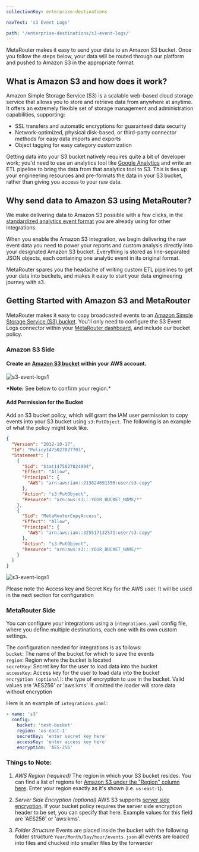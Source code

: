 ```yaml
---
collectionKey: enterprise-destinations

navText: 's3 Event Logs'

path: '/enterprise-destinations/s3-event-logs/'
---
```


MetaRouter makes it easy to send your data to an Amazon S3 bucket. Once you follow the steps below, your data will be routed through our platform and pushed to Amazon S3 in the appropriate format.

## What is Amazon S3 and how does it work?

Amazon Simple Storage Service (S3) is a scalable web-based cloud storage service that allows you to store and retrieve data from anywhere at anytime. It offers an extremely flexible set of storage management and administration capabilities, supporting:

- SSL transfers and automatic encryptions for guaranteed data security
- Network-optimized, physical disk-based, or third-party connector methods for easy data imports and exports
- Object tagging for easy category customization

Getting data into your S3 bucket natively requires quite a bit of developer work; you'd need to use an analytics tool like [Google Analytics](/sources/google-analytics/) and write an ETL pipeline to bring the data from that analytics tool to S3. This is ties up your engineering resources and pre-formats the data in your S3 bucket, rather than giving you access to your raw data.

## Why send data to Amazon S3 using MetaRouter?

We make delivering data to Amazon S3 possible with a few clicks, in the [standardized analytics event format](/sources/overview/) you are already using for other integrations.

When you enable the Amazon S3 integration, we begin delivering the raw event data you need to power your reports and custom analysis directly into your designated Amazon S3 bucket. Everything is stored as line-separated JSON objects, each containing one analytic event in its original format.

MetaRouter spares you the headache of writing custom ETL pipelines to get your data into buckets, and makes it easy to start your data engineering journey with s3.

## Getting Started with Amazon S3 and MetaRouter

MetaRouter makes it easy to copy broadcasted events to an [Amazon Simple Storage Service (S3) bucket](https://aws.amazon.com/s3/). You'll only need to configure the S3 Event Logs connector within your [MetaRouter dashboard](https://app.metarouter.io/), and include our bucket policy.

### Amazon S3 Side

#### Create an [Amazon S3 bucket](https://aws.amazon.com/s3/) within your AWS account.

![s3-event-logs1](../../../../images/s3-event-logs1.png)

**\*Note:** See below to confirm your region.\*

#### Add Permission for the Bucket

Add an S3 bucket policy, which will grant the IAM user permission to copy events into your S3 bucket using `s3:PutObject`. The following is an example of what the policy might look like.

```json
{
  "Version": "2012-10-17",
  "Id": "Policy1475027027703",
  "Statement": [
    {
      "Sid": "Stmt1475027024994",
      "Effect": "Allow",
      "Principal": {
        "AWS": "arn:aws:iam::213824691356:user/s3-copy"
      },
      "Action": "s3:PutObject",
      "Resource": "arn:aws:s3:::YOUR_BUCKET_NAME/*"
    },
    {
      "Sid": "MetaRouterCopyAccess",
      "Effect": "Allow",
      "Principal": {
        "AWS": "arn:aws:iam::325517132571:user/s3-copy"
      },
      "Action": "s3:PutObject",
      "Resource": "arn:aws:s3:::YOUR_BUCKET_NAME/*"
    }
  ]
}
```

![s3-event-logs1](../../../../images/s3-event-logs2.gif)

Please note the Access key and Secret Key for the AWS user. It will be used in the next section for configuration

### MetaRouter Side

You can configure your integrations using a `integrations.yaml` config file, where you define multiple destinations, each one with its own custom settings.

The configuration needed for integrations is as follows: <br />
`bucket`: The name of the bucket for which to save the events <br />
`region`: Region where the bucket is located <br />
`secretKey`: Secret key for the user to load data into the bucket <br />
`accessKey`: Access key for the user to load data into the bucket <br />
`encryption (optional)`: the type of encryption to use in the bucket. Valid values are 'AES256' or 'aws:kms'. If omitted the loader will store data without encryption

Here is an example of `integrations.yaml`:

```yaml
- name: 's3'
  config:
    bucket: 'test-bucket'
    region: 'us-east-1'
    secretKey: 'enter secret key here'
    accessKey: 'enter access key here'
    encryption: 'AES-256'
```

### Things to Note:

1. _AWS Region (required)_
   The region in which your S3 bucket resides. You can find a list of regions for [Amazon S3 under the "Region" column here](http://docs.aws.amazon.com/general/latest/gr/rande.html#s3_region). Enter your region exactly as it's shown (i.e. `us-east-1`).

2. _Server Side Encryption (optional)_
   AWS S3 supports [server side encryption](http://docs.aws.amazon.com/AmazonS3/latest/dev/UsingServerSideEncryption.html). If your bucket policy requires the server side encryption header to be set, you can specify that here. Example values for this field are 'AES256' or 'aws:kms'.

3. _Folder Structure_
   Events are placed inside the bucket with the following folder structure `Year/Month/Day/hour/events.json` all events are loaded into files and chucked into smaller files by the forwarder
